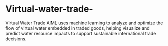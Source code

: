 # Virtual-water-trade-
Virtual Water Trade AIML uses machine learning to analyze and optimize the flow of virtual water embedded in traded goods, helping visualize and predict water resource impacts to support sustainable international trade decisions.
